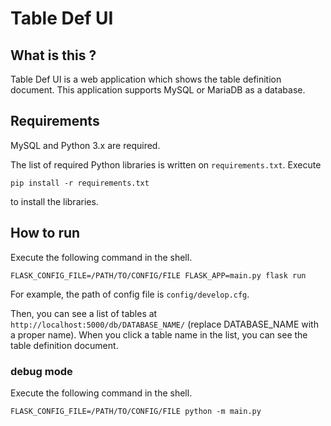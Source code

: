 # Table Def UI

## What is this ?
Table Def UI is a web application which shows the table definition document.
This application supports MySQL or MariaDB as a database.

## Requirements
MySQL and Python 3.x are required.

The list of required Python libraries is written on `requirements.txt`.
Execute
```
pip install -r requirements.txt
```
to install the libraries.

## How to run
Execute the following command in the shell.
```
FLASK_CONFIG_FILE=/PATH/TO/CONFIG/FILE FLASK_APP=main.py flask run
```
For example, the path of config file is `config/develop.cfg`.

Then, you can see a list of tables at `http://localhost:5000/db/DATABASE_NAME/` (replace DATABASE_NAME with a proper name).
When you click a table name in the list, you can see the table definition document.

### debug mode
Execute the following command in the shell.
```
FLASK_CONFIG_FILE=/PATH/TO/CONFIG/FILE python -m main.py
```
